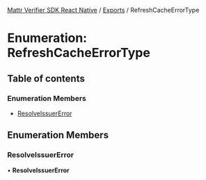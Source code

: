 [Mattr Verifier SDK React Native](../README.md) / [Exports](../modules.md) / RefreshCacheErrorType

# Enumeration: RefreshCacheErrorType

## Table of contents

### Enumeration Members

- [ResolveIssuerError](RefreshCacheErrorType.md#resolveissuererror)

## Enumeration Members

### ResolveIssuerError

• **ResolveIssuerError**
